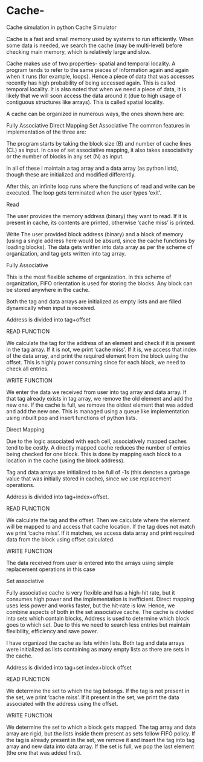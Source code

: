 # Cache-
Cache simulation in python
Cache Simulator

Cache is a fast and small memory used by systems to run efficiently. When some data is needed, we search the cache (may be multi-level) before checking main memory, which is relatively large and slow.

Cache makes use of two properties- spatial and temporal locality. A program tends to refer to the same pieces of information again and again when it runs (for example, loops). Hence a piece of data that was accesses recently has high probability of being accessed again. This is called temporal locality. It is also noted that when we need a piece of data, it is likely that we will soon access the data around it (due to high usage of contiguous structures like arrays). This is called spatial locality.

A cache can be organized in numerous ways, the ones shown here are:

Fully Associative
Direct Mapping
Set Associative
The common features in implementation of the three are:

The program starts by taking the block size (B) and number of cache lines (CL) as input. In case of set associative mapping, it also takes associativity or the number of blocks in any set (N) as input.

In all of these I maintain a tag array and a data array (as python lists), though these are initialized and modified differently.

After this, an infinite loop runs where the functions of read and write can be executed. The loop gets terminated when the user types ‘exit’.

Read

The user provides the memory address (binary) they want to read. If it is present in cache, its contents are printed, otherwise ‘cache miss’ is printed.

Write
The user provided block address (binary) and a block of memory (using a single address here would be absurd, since the cache functions by loading blocks). The data gets written into data array as per the scheme of organization, and tag gets written into tag array.

Fully Associative

This is the most flexible scheme of organization. In this scheme of organization, FIFO orientation is used for storing the blocks. Any block can be stored anywhere in the cache.

Both the tag and data arrays are initialized as empty lists and are filled dynamically when input is received.

Address is divided into tag+offset

READ FUNCTION

We calculate the tag for the address of an element and check if it is present in the tag array. If it is not, we print ‘cache miss’. If it is, we access that index of the data array, and print the required element from the block using the offset. This is highly power consuming since for each block, we need to check all entries.

WRITE FUNCTION

We enter the data we received from user into tag array and data array. If that tag already exists in tag array, we remove the old element and add the new one. If the cache is full, we remove the oldest element that was added and add the new one. This is managed using a queue like implementation using inbuilt pop and insert functions of python lists.

Direct Mapping

Due to the logic associated with each cell, associatively mapped caches tend to be costly. A directly mapped cache reduces the number of entries being checked for one block. This is done by mapping each block to a location in the cache (using the block address).

Tag and data arrays are initialized to be full of -1s (this denotes a garbage value that was initially stored in cache), since we use replacement operations.

Address is divided into tag+index+offset.

READ FUNCTION

We calculate the tag and the offset. Then we calculate where the element will be mapped to and access that cache location. If the tag does not match we print ‘cache miss’. If it matches, we access data array and print required data from the block using offset calculated.

WRITE FUNCTION

The data received from user is entered into the arrays using simple replacement operations in this case

Set associative

Fully associative cache is very flexible and has a high-hit rate, but it consumes high power and the implementation is inefficient. Direct mapping uses less power and works faster, but the hit-rate is low. Hence, we combine aspects of both in the set associative cache. The cache is divided into sets which contain blocks, Address is used to determine which block goes to which set. Due to this we need to search less entries but maintain flexibility, efficiency and save power.

I have organized the cache as lists within lists. Both tag and data arrays were initialized as lists containing as many empty lists as there are sets in the cache.

Address is divided into tag+set index+block offset

READ FUNCTION

We determine the set to which the tag belongs. If the tag is not present in the set, we print ‘cache miss’. If it present in the set, we print the data associated with the address using the offset.

WRITE FUNCTION

We determine the set to which a block gets mapped. The tag array and data array are rigid, but the lists inside them present as sets follow FIFO policy. If the tag is already present in the set, we remove it and insert the tag into tag array and new data into data array. If the set is full, we pop the last element (the one that was added first).
